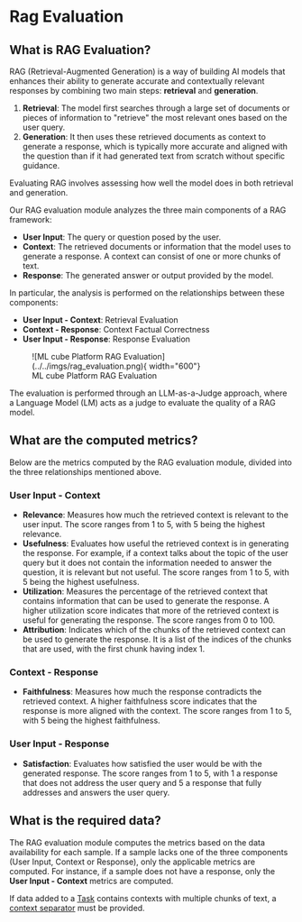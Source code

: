 # Rag Evaluation

## What is RAG Evaluation?

RAG (Retrieval-Augmented Generation) is a way of building AI models that enhances their ability to generate accurate and contextually relevant responses by combining two main steps: **retrieval** and **generation**.

1. **Retrieval**: The model first searches through a large set of documents or pieces of information to "retrieve" the most relevant ones based on the user query.
2. **Generation**: It then uses these retrieved documents as context to generate a response, which is typically more accurate and aligned with the question than if it had generated text from scratch without specific guidance.

Evaluating RAG involves assessing how well the model does in both retrieval and generation.

Our RAG evaluation module analyzes the three main components of a RAG framework:

- **User Input**: The query or question posed by the user.
- **Context**: The retrieved documents or information that the model uses to generate a response. A context can consist of one or more chunks of text.
- **Response**: The generated answer or output provided by the model.

In particular, the analysis is performed on the relationships between these components:

- **User Input - Context**: Retrieval Evaluation
- **Context - Response**: Context Factual Correctness
- **User Input - Response**: Response Evaluation

<figure markdown>
  ![ML cube Platform RAG Evaluation](../../imgs/rag_evaluation.png){ width="600"}
  <figcaption>ML cube Platform RAG Evaluation</figcaption>
</figure>

The evaluation is performed through an LLM-as-a-Judge approach, where a Language Model (LM) acts as a judge to evaluate the quality of a RAG model.

## What are the computed metrics?

Below are the metrics computed by the RAG evaluation module, divided into the three relationships mentioned above.

### User Input - Context

- **Relevance**: Measures how much the retrieved context is relevant to the user input. The score ranges from 1 to 5, with 5 being the highest relevance.
- **Usefulness**: Evaluates how useful the retrieved context is in generating the response. For example, if a context talks about the topic of the user query but it does not contain the information needed to answer the question, it is relevant but not useful. The score ranges from 1 to 5, with 5 being the highest usefulness.
- **Utilization**: Measures the percentage of the retrieved context that contains information that can be used to generate the response. A higher utilization score indicates that more of the retrieved context is useful for generating the response. The score ranges from 0 to 100.
- **Attribution**: Indicates which of the chunks of the retrieved context can be used to generate the response. It is a list of the indices of the chunks that are used, with the first chunk having index 1.

### Context - Response
- **Faithfulness**: Measures how much the response contradicts the retrieved context. A higher faithfulness score indicates that the response is more aligned with the context. The score ranges from 1 to 5, with 5 being the highest faithfulness.

### User Input - Response
- **Satisfaction**: Evaluates how satisfied the user would be with the generated response. The score ranges from 1 to 5, with 1 a response that does not address the user query and 5 a response that fully addresses and answers the user query.

## What is the required data?

The RAG evaluation module computes the metrics based on the data availability for each sample. 
If a sample lacks one of the three components (User Input, Context or Response), only the applicable metrics are computed. 
For instance, if a sample does not have a response, only the **User Input - Context** metrics are computed.

If data added to a [Task] contains contexts with multiple chunks of text, a [context separator](../task.md#retrieval-augmented-generation) must be provided.

[Task]: ../task.md